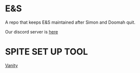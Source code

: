 # E&S
A repo that keeps E&amp;S maintained after Simon and Doomah quit.

Our discord server is [here](https://discord.gg/RY8J67neJ9)

# SPITE SET UP TOOL

[Vanity](https://github.com/eternalUnion/VanityReprised)

